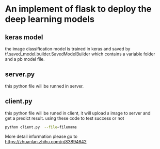 # An implement of flask to deploy the deep learning models

## keras model

the image classification model is trained in keras and saved by tf.saved_model.builder.SavedModelBuilder
which contains a variable folder and a pb model file.

## server.py

this python file will be runned in server.

## client.py

this python file will be runed in client, it will upload a image to server and get a 
predict result. using these code to test success or not

```bash
python client.py  --file=filename

```
More detail information please go to https://zhuanlan.zhihu.com/p/83894642
